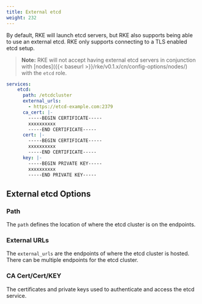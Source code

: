 ```yaml
---
title: External etcd
weight: 232
---
```


By default, RKE will launch etcd servers, but RKE also supports being able to use an external etcd. RKE only supports connecting to a TLS enabled etcd setup.

> **Note:** RKE will not accept having external etcd servers in conjunction with [nodes]({{< baseurl >}}/rke/v0.1.x/cn/config-options/nodes/) with the `etcd` role.

```yaml
services:
    etcd:
      path: /etcdcluster
      external_urls:
        - https://etcd-example.com:2379
      ca_cert: |-
        -----BEGIN CERTIFICATE-----
        xxxxxxxxxx
        -----END CERTIFICATE-----
      cert: |-
        -----BEGIN CERTIFICATE-----
        xxxxxxxxxx
        -----END CERTIFICATE-----
      key: |-
        -----BEGIN PRIVATE KEY-----
        xxxxxxxxxx
        -----END PRIVATE KEY-----
```

## External etcd Options

### Path

The `path` defines the location of where the etcd cluster is on the endpoints.

### External URLs

The `external_urls` are the endpoints of where the etcd cluster is hosted. There can be multiple endpoints for the etcd cluster.

### CA Cert/Cert/KEY

The certificates and private keys used to authenticate and access the etcd service.
